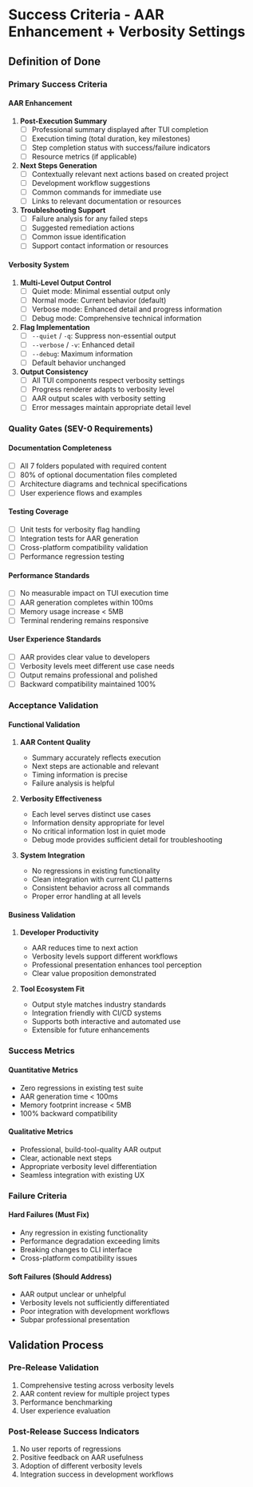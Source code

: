 # Success Criteria - AAR Enhancement + Verbosity Settings

## Definition of Done

### Primary Success Criteria

#### AAR Enhancement
1. **Post-Execution Summary**
   - [ ] Professional summary displayed after TUI completion
   - [ ] Execution timing (total duration, key milestones)
   - [ ] Step completion status with success/failure indicators
   - [ ] Resource metrics (if applicable)

2. **Next Steps Generation**
   - [ ] Contextually relevant next actions based on created project
   - [ ] Development workflow suggestions
   - [ ] Common commands for immediate use
   - [ ] Links to relevant documentation or resources

3. **Troubleshooting Support**
   - [ ] Failure analysis for any failed steps
   - [ ] Suggested remediation actions
   - [ ] Common issue identification
   - [ ] Support contact information or resources

#### Verbosity System
1. **Multi-Level Output Control**
   - [ ] Quiet mode: Minimal essential output only
   - [ ] Normal mode: Current behavior (default)
   - [ ] Verbose mode: Enhanced detail and progress information
   - [ ] Debug mode: Comprehensive technical information

2. **Flag Implementation**
   - [ ] `--quiet` / `-q`: Suppress non-essential output
   - [ ] `--verbose` / `-v`: Enhanced detail
   - [ ] `--debug`: Maximum information
   - [ ] Default behavior unchanged

3. **Output Consistency**
   - [ ] All TUI components respect verbosity settings
   - [ ] Progress renderer adapts to verbosity level
   - [ ] AAR output scales with verbosity setting
   - [ ] Error messages maintain appropriate detail level

### Quality Gates (SEV-0 Requirements)

#### Documentation Completeness
- [ ] All 7 folders populated with required content
- [ ] 80% of optional documentation files completed
- [ ] Architecture diagrams and technical specifications
- [ ] User experience flows and examples

#### Testing Coverage
- [ ] Unit tests for verbosity flag handling
- [ ] Integration tests for AAR generation
- [ ] Cross-platform compatibility validation
- [ ] Performance regression testing

#### Performance Standards
- [ ] No measurable impact on TUI execution time
- [ ] AAR generation completes within 100ms
- [ ] Memory usage increase < 5MB
- [ ] Terminal rendering remains responsive

#### User Experience Standards
- [ ] AAR provides clear value to developers
- [ ] Verbosity levels meet different use case needs
- [ ] Output remains professional and polished
- [ ] Backward compatibility maintained 100%

### Acceptance Validation

#### Functional Validation
1. **AAR Content Quality**
   - Summary accurately reflects execution
   - Next steps are actionable and relevant
   - Timing information is precise
   - Failure analysis is helpful

2. **Verbosity Effectiveness**
   - Each level serves distinct use cases
   - Information density appropriate for level
   - No critical information lost in quiet mode
   - Debug mode provides sufficient detail for troubleshooting

3. **System Integration**
   - No regressions in existing functionality
   - Clean integration with current CLI patterns
   - Consistent behavior across all commands
   - Proper error handling at all levels

#### Business Validation
1. **Developer Productivity**
   - AAR reduces time to next action
   - Verbosity levels support different workflows
   - Professional presentation enhances tool perception
   - Clear value proposition demonstrated

2. **Tool Ecosystem Fit**
   - Output style matches industry standards
   - Integration friendly with CI/CD systems
   - Supports both interactive and automated use
   - Extensible for future enhancements

### Success Metrics

#### Quantitative Metrics
- Zero regressions in existing test suite
- AAR generation time < 100ms
- Memory footprint increase < 5MB
- 100% backward compatibility

#### Qualitative Metrics
- Professional, build-tool-quality AAR output
- Clear, actionable next steps
- Appropriate verbosity level differentiation
- Seamless integration with existing UX

### Failure Criteria

#### Hard Failures (Must Fix)
- Any regression in existing functionality
- Performance degradation exceeding limits
- Breaking changes to CLI interface
- Cross-platform compatibility issues

#### Soft Failures (Should Address)
- AAR output unclear or unhelpful
- Verbosity levels not sufficiently differentiated
- Poor integration with development workflows
- Subpar professional presentation

## Validation Process

### Pre-Release Validation
1. Comprehensive testing across verbosity levels
2. AAR content review for multiple project types
3. Performance benchmarking
4. User experience evaluation

### Post-Release Success Indicators
1. No user reports of regressions
2. Positive feedback on AAR usefulness
3. Adoption of different verbosity levels
4. Integration success in development workflows